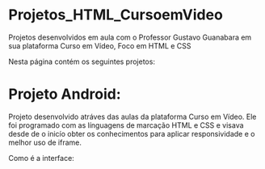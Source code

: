 # Projetos_HTML_CursoemVideo
 Projetos desenvolvidos em aula com o Professor Gustavo Guanabara em sua plataforma Curso em Vídeo, Foco em HTML e CSS

Nesta página contém os seguintes projetos:

# Projeto Android:

Projeto desenvolvido atráves das aulas da plataforma Curso em Vídeo. Ele foi programado com as línguagens de marcação HTML e CSS e visava desde de o inicío obter os conhecimentos para aplicar responsividade e o melhor uso de iframe.

Como é a interface:
